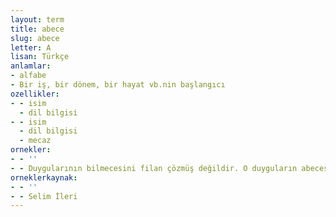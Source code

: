 ```yaml
---
layout: term
title: abece
slug: abece
letter: A
lisan: Türkçe
anlamlar:
- alfabe
- Bir iş, bir dönem, bir hayat vb.nin başlangıcı
ozellikler:
- - isim
  - dil bilgisi
- - isim
  - dil bilgisi
  - mecaz
ornekler:
- - ''
- - Duygularının bilmecesini filan çözmüş değildir. O duyguların abecesinde takılıp kalmıştır.
orneklerkaynak:
- - ''
- - Selim İleri
---
```


